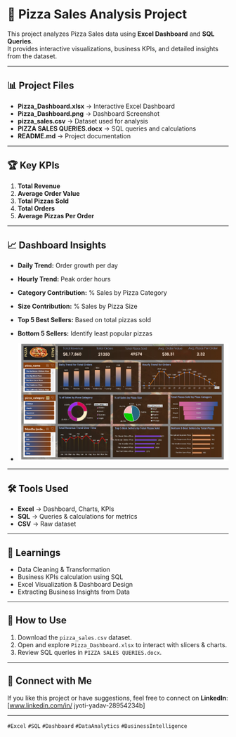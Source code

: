 # 🍕 Pizza Sales Analysis Project

This project analyzes Pizza Sales data using **Excel Dashboard** and **SQL Queries**.  
It provides interactive visualizations, business KPIs, and detailed insights from the dataset.  

---

## 📊 Project Files
- **Pizza_Dashboard.xlsx** → Interactive Excel Dashboard  
- **Pizza_Dashboard.png** → Dashboard Screenshot  
- **pizza_sales.csv** → Dataset used for analysis  
- **PIZZA SALES QUERIES.docx** → SQL queries and calculations  
- **README.md** → Project documentation  

---

## 🏆 Key KPIs
1. **Total Revenue**  
2. **Average Order Value**  
3. **Total Pizzas Sold**  
4. **Total Orders**  
5. **Average Pizzas Per Order**  

---

## 📈 Dashboard Insights
- **Daily Trend:** Order growth per day  
- **Hourly Trend:** Peak order hours  
- **Category Contribution:** % Sales by Pizza Category  
- **Size Contribution:** % Sales by Pizza Size  
- **Top 5 Best Sellers:** Based on total pizzas sold  
- **Bottom 5 Sellers:** Identify least popular pizzas

- ![Pizza-Sales-Analysis](Pizza_Dashboard.png)

---

## 🛠 Tools Used
- **Excel** → Dashboard, Charts, KPIs  
- **SQL** → Queries & calculations for metrics  
- **CSV** → Raw dataset  

---

## 🚀 Learnings
- Data Cleaning & Transformation  
- Business KPIs calculation using SQL  
- Excel Visualization & Dashboard Design  
- Extracting Business Insights from Data  

---

## 📌 How to Use
1. Download the `pizza_sales.csv` dataset.  
2. Open and explore `Pizza_Dashboard.xlsx` to interact with slicers & charts.  
3. Review SQL queries in `PIZZA SALES QUERIES.docx`.  

---

## 🔗 Connect with Me
If you like this project or have suggestions, feel free to connect on **LinkedIn**: [www.linkedin.com/in/
jyoti-yadav-28954234b]

---
`#Excel` `#SQL` `#Dashboard` `#DataAnalytics` `#BusinessIntelligence` 
